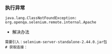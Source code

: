 ### 执行异常
```
java.lang.ClassNotFoundException: org.openqa.selenium.remote.internal.Apache
```

- 解决办法
```$xslt
需要引入：selenium-server-standalone-2.44.0.jar包
# 获取连接：
```